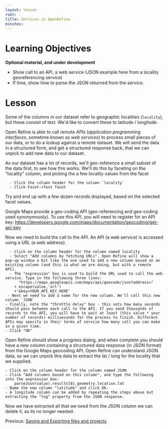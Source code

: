 ```yaml
---
layout: lesson
root: .
title: Services in OpenRefine
minutes: 
---
```


# Learning Objectives

**Optional material, and under development**

* Show call to an API, a web service (JSON example here from a locality georeferencing service)
* If time, show how to parse the JSON returned from the service.


# Lesson

Some of the columns in our dataset refer to geographic localities (`locality`), but these consist of text. We'd like to convert these to latitude / longitude. 

Open Refine is able to call remote _APIs_ (_application programming interfaces_, sometime known as _web services_) to process small pieces of our data, or to do a lookup against a remote dataset. We will send the data in a structured form, and get a structured response back, that we can unpick to add new data to our dataset.

As our dataset has a lot of records, we'll geo-reference a small subset of the data first, to see how this works. We'll do this by faceting on the "locality" column, and picking the a few locality values from the facet

````
  - Click the column header for the column `locality`
  - Click Facet->Text facet
````

Try and end up with a few dozen records displayed, based on the selected facet values.


Google Maps provide a geo-coding API (geo-referencing and geo-coding used synonymously). To use this API, you will need to register for an API key: https://developers.google.com/maps/documentation/geocoding/get-api-key

Now we need to build the call to the API. An API (a web service) is accessed using a URL (a web address). 

````
  - Click on the column header for the column named locality
  - Select "Add columns by fetching URLs". Open Refine will show a pop-up window a bit like the one used to add a new column based on an existing column (and this is what we are doing, but with a remote API).
  - The "expression" box is used to build the URL used to call the web service. Type in the following three lines:
      "https://maps.googleapis.com/maps/api/geocode/json?address="
	+ escape(value,'url')
	+'&key=YOUR_API_KEY_HERE'
 - Next we need to add a name for the new column. We'll call this new column `JSON` 
- Finally, note the "throttle delay" box - this sets how many seconds should pass between each call to the API. If you send thousands of records to the API, you will have to wait at least (this value * your number of records) milliseconds for the process to finish. Different APIs may specify in their terms of servcie how many call you can make in a given time.
- Click "OK"
````

Open Refine should show a progress dialog, and when complete you should have a new column containing a structured data response (in JSON format) from the Google Maps geocoding API. Open Refine can understand JSON data, so we can unpick this data to extract the lat / long for the locality that we supplied. 

````
- Click on the column header for the column named JSON
- Click "Add columns based on this column", and type the following into the expression box:
    parseJson(value).results[0].geometry.location.lat
- Name the new column "latitude" and click OK.
- A longitude column can be added by repeating the steps above but extracting the "lng" property from the JSON response.

````

Now we have extracted all that we need from the JSON column we can delete it, as its no longer needed.

Previous: [Saving and Exporting files and projects](03-save-export.html)
